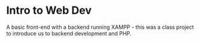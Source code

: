 # Intro to Web Dev

A basic front-end with a backend running XAMPP - this was a class project to introduce us to backend development and PHP.
